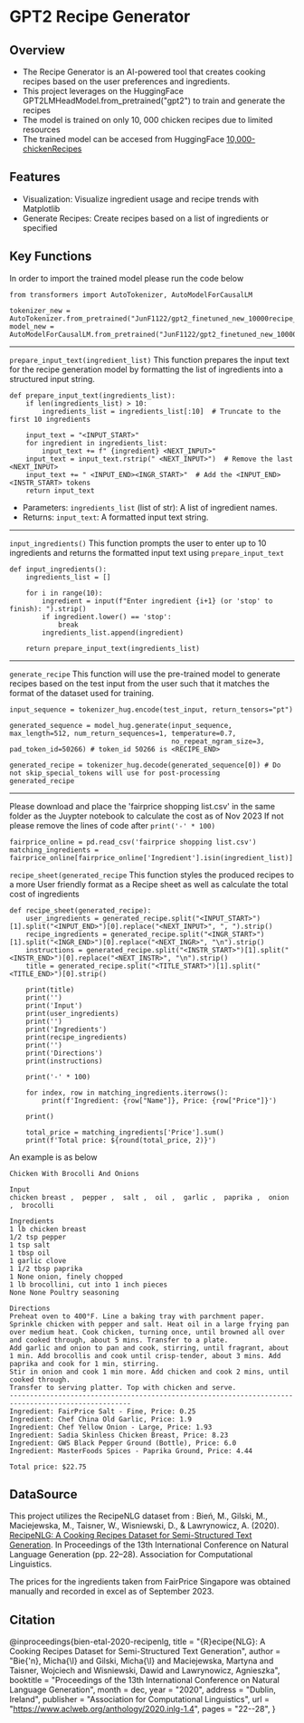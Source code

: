# GPT2 Recipe Generator

## Overview
- The Recipe Generator is an AI-powered tool that creates cooking recipes based on the user preferences and ingredients.
- This project leverages on the HuggingFace GPT2LMHeadModel.from_pretrained("gpt2") to train and generate the recipes
- The model is trained on only 10, 000 chicken recipes due to limited resources
- The trained model can be accesed from HuggingFace [10,000-chickenRecipes](https://huggingface.co/JunF1122/gpt2_finetuned_new_10000recipe_chicken)

## Features
- Visualization: Visualize ingredient usage and recipe trends with Matplotlib
- Generate Recipes: Create recipes based on a list of ingredients or specified 

## Key Functions

In order to import the trained model please run the code below
```
from transformers import AutoTokenizer, AutoModelForCausalLM

tokenizer_new = AutoTokenizer.from_pretrained("JunF1122/gpt2_finetuned_new_10000recipe_chicken")
model_new = AutoModelForCausalLM.from_pretrained("JunF1122/gpt2_finetuned_new_10000recipe_chicken")
```
___

`prepare_input_text(ingredient_list)` 
This function prepares the input text for the recipe generation model by formatting the list of ingredients into a structured input string.
```
def prepare_input_text(ingredients_list):
    if len(ingredients_list) > 10:
        ingredients_list = ingredients_list[:10]  # Truncate to the first 10 ingredients

    input_text = "<INPUT_START>"
    for ingredient in ingredients_list:
        input_text += f" {ingredient} <NEXT_INPUT>"
    input_text = input_text.rstrip(" <NEXT_INPUT>")  # Remove the last <NEXT_INPUT>
    input_text += " <INPUT_END><INGR_START>"  # Add the <INPUT_END><INSTR_START> tokens 
    return input_text
```
- Parameters: `ingredients_list` (list of str): A list of ingredient names.
- Returns: `input_text`: A formatted input text string.
___
`input_ingredients()`
This function prompts the user to enter up to 10 ingredients and returns the formatted input text using `prepare_input_text`
```
def input_ingredients():
    ingredients_list = []

    for i in range(10):
        ingredient = input(f"Enter ingredient {i+1} (or 'stop' to finish): ").strip()
        if ingredient.lower() == 'stop':
            break
        ingredients_list.append(ingredient)

    return prepare_input_text(ingredients_list)
```
___
`generate_recipe`
This function will use the pre-trained model to generate recipes based on the test input from the user such that it matches the format of the dataset used for training.
```
input_sequence = tokenizer_hug.encode(test_input, return_tensors="pt")

generated_sequence = model_hug.generate(input_sequence, max_length=512, num_return_sequences=1, temperature=0.7,
                                        no_repeat_ngram_size=3, pad_token_id=50266) # token_id 50266 is <RECIPE_END>

generated_recipe = tokenizer_hug.decode(generated_sequence[0]) # Do not skip_special_tokens will use for post-processing
generated_recipe
```
___

Please download and place the 'fairprice shopping list.csv' in the same folder as the Juypter notebook to calculate the cost as of Nov 2023
If not please remove the lines of code after `print('-' * 100)`
```
fairprice_online = pd.read_csv('fairprice shopping list.csv')
matching_ingredients = fairprice_online[fairprice_online['Ingredient'].isin(ingredient_list)]

```
`recipe_sheet(generated_recipe`
This function styles the produced recipes to a more User friendly format as a Recipe sheet as well as calculate the total cost of ingredients

```
def recipe_sheet(generated_recipe):
    user_ingredients = generated_recipe.split("<INPUT_START>")[1].split("<INPUT_END>")[0].replace("<NEXT_INPUT>", ", ").strip()
    recipe_ingredients = generated_recipe.split("<INGR_START>")[1].split("<INGR_END>")[0].replace("<NEXT_INGR>", "\n").strip()
    instructions = generated_recipe.split("<INSTR_START>")[1].split("<INSTR_END>")[0].replace("<NEXT_INSTR>", "\n").strip()
    title = generated_recipe.split("<TITLE_START>")[1].split("<TITLE_END>")[0].strip()
    
    print(title)
    print('')
    print('Input')
    print(user_ingredients)
    print('')
    print('Ingredients')
    print(recipe_ingredients)
    print('')
    print('Directions')
    print(instructions)
    
    print('-' * 100)
    
    for index, row in matching_ingredients.iterrows():
        print(f'Ingredient: {row["Name"]}, Price: {row["Price"]}')
    
    print()

    total_price = matching_ingredients['Price'].sum()
    print(f'Total price: ${round(total_price, 2)}')
```

An example is as below
```
Chicken With Brocolli And Onions

Input
chicken breast ,  pepper ,  salt ,  oil ,  garlic ,  paprika ,  onion ,  brocolli

Ingredients
1 lb chicken breast
1/2 tsp pepper
1 tsp salt
1 tbsp oil
1 garlic clove
1 1/2 tbsp paprika
1 None onion, finely chopped
1 lb brocollini, cut into 1 inch pieces
None None Poultry seasoning

Directions
Preheat oven to 400°F. Line a baking tray with parchment paper.
Sprinkle chicken with pepper and salt. Heat oil in a large frying pan over medium heat. Cook chicken, turning once, until browned all over and cooked through, about 5 mins. Transfer to a plate.
Add garlic and onion to pan and cook, stirring, until fragrant, about 1 min. Add brocollis and cook until crisp-tender, about 3 mins. Add paprika and cook for 1 min, stirring.
Stir in onion and cook 1 min more. Add chicken and cook 2 mins, until cooked through.
Transfer to serving platter. Top with chicken and serve.
----------------------------------------------------------------------------------------------------
Ingredient: FairPrice Salt - Fine, Price: 0.25
Ingredient: Chef China Old Garlic, Price: 1.9
Ingredient: Chef Yellow Onion - Large, Price: 1.93
Ingredient: Sadia Skinless Chicken Breast, Price: 8.23
Ingredient: GWS Black Pepper Ground (Bottle), Price: 6.0
Ingredient: MasterFoods Spices - Paprika Ground, Price: 4.44

Total price: $22.75
```

## DataSource
This project utilizes the RecipeNLG dataset from :
Bień, M., Gilski, M., Maciejewska, M., Taisner, W., Wisniewski, D., & Lawrynowicz, A. (2020). [RecipeNLG: A Cooking Recipes Dataset for Semi-Structured Text Generation](https://www.aclweb.org/anthology/2020.inlg-1.4.pdf). In Proceedings of the 13th International Conference on Natural Language Generation (pp. 22–28). Association for Computational Linguistics. 

The prices for the ingredients taken from FairPrice Singapore was obtained manually and recorded in excel as of September 2023.


## Citation
@inproceedings{bien-etal-2020-recipenlg,
    title = "{R}ecipe{NLG}: A Cooking Recipes Dataset for Semi-Structured Text Generation",
    author = "Bie{\'n}, Micha{\l}  and
      Gilski, Micha{\l}  and
      Maciejewska, Martyna  and
      Taisner, Wojciech  and
      Wisniewski, Dawid  and
      Lawrynowicz, Agnieszka",
    booktitle = "Proceedings of the 13th International Conference on Natural Language Generation",
    month = dec,
    year = "2020",
    address = "Dublin, Ireland",
    publisher = "Association for Computational Linguistics",
    url = "https://www.aclweb.org/anthology/2020.inlg-1.4",
    pages = "22--28",
}
